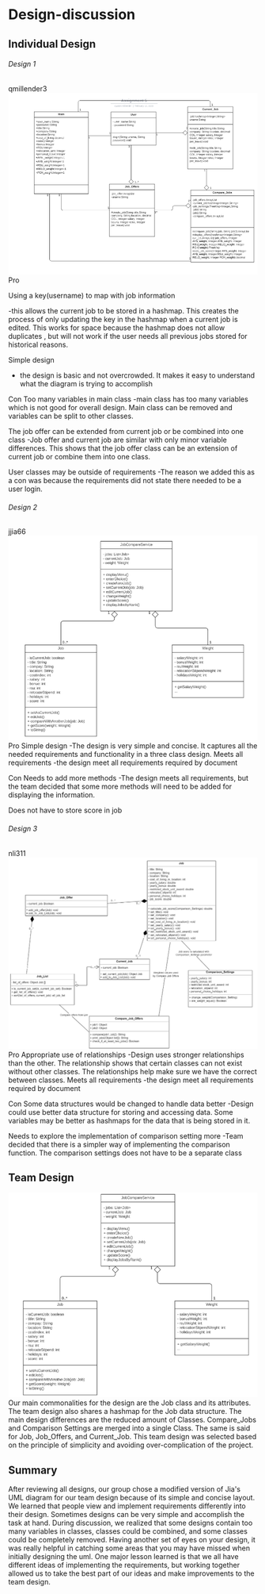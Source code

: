 # Design-discussion
## Individual Design
###### Design 1
qmillender3
![qmillender3](./images/qmillenderdesign.PNG)
Pro

Using a key(username) to map with job information

-this allows the current job to be stored in a hashmap. This creates the process of only updating the key in the hashmap when a current job is edited. This works for space because the hashmap does not allow duplicates 
, but will not work if the user needs all previous jobs stored for historical reasons. 


Simple design
- the design is basic and not overcrowded. It makes it easy to understand what the diagram is trying to accomplish


Con
Too many variables in main class
-main class has too many variables which is not good for overall design. Main class can be removed and variables can be split to other classes.


The job offer can be extended from current job or be combined into one class
-Job offer and current job are similar with only minor variable differences. This shows that the job offer class can be an extension of current job or combine them into one class.  


User classes may be outside of requirements
-The reason we added this as a con was because the requirements did not state there needed to be a user login.
 
###### Design 2
jjia66
![jjia66](./images/jiadesign.PNG)
Pro
Simple design
-The design is very simple and concise. It captures all the needed requirements and functionality in a three class design.
Meets all requirements 
-the design meet all requirements required by document


Con
Needs to add more methods
-The design meets all requirements, but the team decided that some more methods will need to be added for displaying the information.


Does not have to store score in job


  
###### Design 3
nli311
![nli311](./images/nlidesign.PNG)
Pro
Appropriate use of relationships
-Design uses stronger relationships than the other. The relationship shows that certain classes can not exist without other classes. The relationships help make sure we have the correct between classes. 
Meets all requirements 
-the design meet all requirements required by document


Con
Some data structures would be changed to handle data better
-Design could use better data structure for storing and accessing data. Some variables may be better as hashmaps for the data that is being stored in it. 


Needs to explore the implementation of comparison setting more
-Team decided that there is a simpler way of implementing the comparison function. The comparison settings does not have to be a separate class

## Team Design
![Team Design](./images/teamdesign.PNG)
Our main commonalities for the design are the Job class and its attributes. The team design also shares a hashmap for the Job data structure. The main design differences are the reduced amount of Classes. Compare_Jobs and Comparison Settings are merged into a single Class. The same is said for Job, Job_Offers, and Current_Job. This team design was selected based on the principle of simplicity and avoiding over-complication of the project.


## Summary
After reviewing all designs, our group chose a modified version of Jia's UML diagram for our team design because of its simple and concise layout. We learned that people view and implement requirements differently into their design. Sometimes designs can be very simple and accomplish the task at hand. During discussion, we realized that some designs contain too many variables in classes, classes could be combined, and some classes could be completely removed. Having another set of eyes on your design, it was really helpful in catching some areas that you may have missed when initially designing the uml. One major lesson learned is that we all have different ideas of implementing the requirements, but working together allowed us to take the best part of our ideas and make improvements to the team design.
